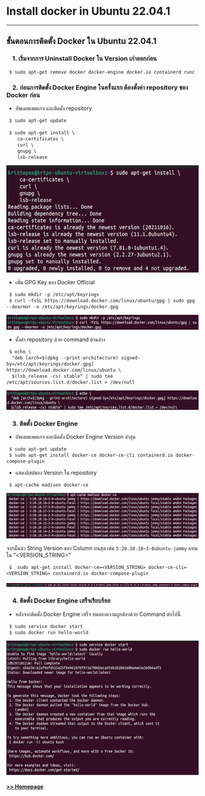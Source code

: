 # Install docker in Ubuntu 22.04.1
------------------------------------------------


## ขั้นตอนการติดตั้ง Docker ใน Ubuntu 22.04.1
### &nbsp;&nbsp;&nbsp;&nbsp;1. เริ่มจากการ Uninstall Docker ใน Version เก่าออกก่อน
```ShellSession
 $ sudo apt-get remove docker docker-engine docker.io containerd runc
```


### &nbsp;&nbsp;&nbsp;&nbsp;2. ก่อนการติดตั้ง Docker Engine ในครั้งแรก ต้องตั้งค่า repository ของ Docker ก่อน


- อัพเดทแพคเกจ และติดตั้ง repository

```ShellSession
 $ sudo apt-get update
 
 $ sudo apt-get install \
    ca-certificates \
    curl \
    gnupg \
    lsb-release
```

<img src="/Blog/picture/docker/Screenshot 2022-10-11 160409.png" alt="Docker1" width="588" height="281"/>


- เพิ่ม GPG Key ของ Docker Official

```ShellSession
 $ sudo mkdir -p /etc/apt/keyrings
 $ curl -fsSL https://download.docker.com/linux/ubuntu/gpg | sudo gpg --dearmor -o /etc/apt/keyrings/docker.gpg
```

<img src="/Blog/picture/docker/Screenshot 2022-10-11 160502.png" alt="Docker2" width="600" height="39"/>


- ตั้งค่า repository ด้วย command ด้านล่าง

```ShellSession
 $ echo \
  "deb [arch=$(dpkg --print-architecture) signed-by=/etc/apt/keyrings/docker.gpg] https://download.docker.com/linux/ubuntu \
  $(lsb_release -cs) stable" | sudo tee /etc/apt/sources.list.d/docker.list > /dev/null
```

<img src="/Blog/picture/docker/Screenshot 2022-10-11 160539.png" alt="Docker3" width="600" height="51"/>


### &nbsp;&nbsp;&nbsp;&nbsp;3. ติดตั้ง Docker Engine 


- อัพเดทแพคเกจ และติดตั้ง Docker Engine Version ล่าสุด

```ShellSession
 $ sudo apt-get update
 $ sudo apt-get install docker-ce docker-ce-cli containerd.io docker-compose-plugin
```


- แสดงลิสต์ของ Version ใน repository

```ShellSession
 $ apt-cache madison docker-ce
```

<img src="/Blog/picture/docker/Screenshot 2022-10-11 172427.png" alt="Docker4" width="600" height="119"/>


จากนั้นนำ String Version ของ Column บนสุด เช่น <code>5:20.10.18~3-0ubuntu-jammy</code> แทนใน "<VERSION_STRING>"

```ShellSession
 $  sudo apt-get install docker-ce=<VERSION_STRING> docker-ce-cli=<VERSION_STRING> containerd.io docker-compose-plugin
```

<img src="/Blog/picture/docker/Screenshot 2022-10-11 161852.png" alt="Docker5" width="600" height="10"/>


### &nbsp;&nbsp;&nbsp;&nbsp;4. ติดตั้ง Docker Engine เสร็จเรียบร้อย

- หลังจากติดตั้ง Docker Engine เสร็จ ทดลองความถูกต้องด้วย Command ต่อไปนี้

```ShellSession
 $ sudo service docker start
 $ sudo docker run hello-world
```

<img src="/Blog/picture/docker/Screenshot 2022-10-11 162029.png" alt="Docker5" width="600" height="352"/>


#### [>> Homepage](https://pkrittapon.github.io)
